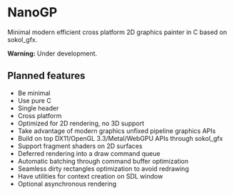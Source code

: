 # NanoGP

Minimal modern efficient cross platform 2D graphics painter in C based on sokol_gfx.

**Warning:** Under development.

## Planned features

* Be minimal
* Use pure C
* Single header
* Cross platform
* Optimized for 2D rendering, no 3D support
* Take advantage of modern graphics unfixed pipeline graphics APIs
* Build on top DX11/OpenGL 3.3/Metal/WebGPU APIs through sokol_gfx
* Support fragment shaders on 2D surfaces
* Deferred rendering into a draw command queue
* Automatic batching through command buffer optimization
* Seamless dirty rectangles optimization to avoid redrawing
* Have utilities for context creation on SDL window
* Optional asynchronous rendering
